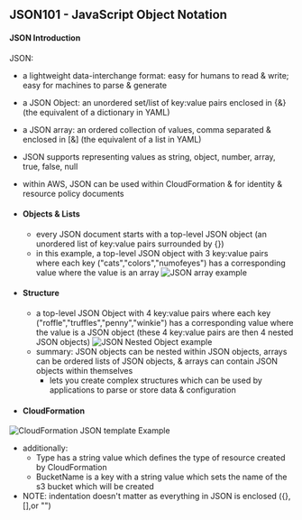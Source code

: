 ## JSON101 - JavaScript Object Notation ##

#### JSON Introduction ####
JSON:
* a lightweight data-interchange format: easy for humans to read & write; easy for machines to parse & generate 
* a JSON Object: an unordered set/list of key:value pairs enclosed in {&} (the equivalent of a dictionary in YAML)
* a JSON array: an ordered collection of values, comma separated & enclosed in [&] (the equivalent of a list in YAML)
* JSON supports representing values as string, object, number, array, true, false, null
* within AWS, JSON can be used within CloudFormation & for identity & resource policy documents 

* #### Objects & Lists ####
  * every JSON document starts with a top-level JSON object (an unordered list of key:value pairs surrounded by {})
  * in this example, a top-level JSON object with 3 key:value pairs where each key ("cats","colors","numofeyes") has a corresponding value where the value is an array
![JSON array example](https://i.postimg.cc/bNpyTqG3/image.png)
* #### Structure ####
  * a top-level JSON Object with 4 key:value pairs where each key ("roffle","truffles","penny","winkie") has a corresponding value where the value is a JSON object (these 4 key:value pairs are then 4 nested JSON objects)
![JSON Nested Object example](https://i.postimg.cc/MKnnRWgN/image.png)
  * summary: JSON objects can be nested within JSON objects, arrays can be ordered lists of JSON objects, & arrays can contain JSON objects within themselves
    * lets you create complex structures which can be used by applications to parse or store data & configuration
* #### CloudFormation ####
![CloudFormation JSON template Example](https://i.postimg.cc/GtQZz89R/image.png)
  * additionally:
    * Type has a string value which defines the type of resource created by CloudFormation
    * BucketName is a key with a string value which sets the name of the s3 bucket which will be created
  * NOTE: indentation doesn't matter as everything in JSON is enclosed ({},[],or "")
